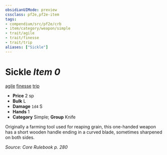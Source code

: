 ```yaml
---
obsidianUIMode: preview
cssclass: pf2e,pf2e-item
tags:
- compendium/src/pf2e/crb
- item/category/weapon/simple
- trait/agile
- trait/finesse
- trait/trip
aliases: ["Sickle"]
---
```

# Sickle *Item 0*  
[agile](/rules/traits/agile.md)  [finesse](/rules/traits/finesse.md)  [trip](/rules/traits/trip.md)  

- **Price** 2 sp
- **Bulk** L
- **Damage** `1d4` S
- **Hands** 1
- **Category** Simple; **Group** Knife 

Originally a farming tool used for reaping grain, this one-handed weapon has a short wooden handle ending in a curved blade, sometimes sharpened on both sides.

*Source: Core Rulebook p. 280*